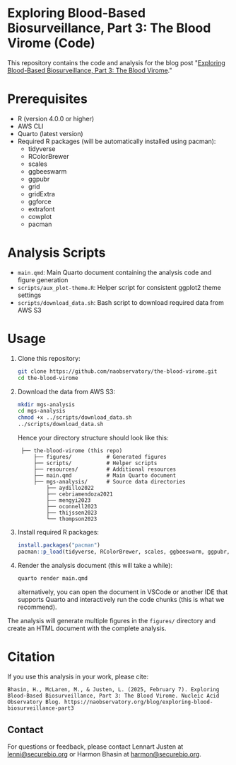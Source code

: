 # Exploring Blood-Based Biosurveillance, Part 3: The Blood Virome (Code)

This repository contains the code and analysis for the blog post "[Exploring Blood-Based Biosurveillance, Part 3: The Blood Virome](https://naobservatory.org/blog/exploring-blood-biosurveillance-part3)."
  
# Prerequisites

- R (version 4.0.0 or higher)
- AWS CLI
- Quarto (latest version)
- Required R packages (will be automatically installed using pacman):
  - tidyverse
  - RColorBrewer
  - scales
  - ggbeeswarm
  - ggpubr
  - grid
  - gridExtra
  - ggforce
  - extrafont
  - cowplot
  - pacman

# Analysis Scripts

- `main.qmd`: Main Quarto document containing the analysis code and figure generation
- `scripts/aux_plot-theme.R`: Helper script for consistent ggplot2 theme settings
- `scripts/download_data.sh`: Bash script to download required data from AWS S3

# Usage

1. Clone this repository:
   ```bash
   git clone https://github.com/naobservatory/the-blood-virome.git
   cd the-blood-virome
   ```

2. Download the data from AWS S3:
   ```bash
   mkdir mgs-analysis
   cd mgs-analysis
   chmod +x ../scripts/download_data.sh
   ../scripts/download_data.sh
   ```

   Hence your directory structure should look like this:
   ```
    ├── the-blood-virome (this repo)
        ├── figures/           # Generated figures
        ├── scripts/           # Helper scripts
        ├── resources/         # Additional resources
        ├── main.qmd           # Main Quarto document
        ├── mgs-analysis/      # Source data directories
            ├── aydillo2022
            ├── cebriamendoza2021
            ├── mengyi2023
            ├── oconnell2023
            ├── thijssen2023
            └── thompson2023
    ```

3. Install required R packages:
   ```R
   install.packages("pacman")
   pacman::p_load(tidyverse, RColorBrewer, scales, ggbeeswarm, ggpubr, grid, gridExtra, ggforce, extrafont, cowplot)
   ```

4. Render the analysis document (this will take a while):
   ```bash
   quarto render main.qmd
   ```
   alternatively, you can open the document in VSCode or another IDE that supports Quarto and interactively run the code chunks (this is what we recommend).

The analysis will generate multiple figures in the `figures/` directory and create an HTML document with the complete analysis.

# Citation

If you use this analysis in your work, please cite:
```
Bhasin, H., McLaren, M., & Justen, L. (2025, February 7). Exploring Blood-Based Biosurveillance, Part 3: The Blood Virome. Nucleic Acid Observatory Blog. https://naobservatory.org/blog/exploring-blood-biosurveillance-part3
```

## Contact

For questions or feedback, please contact Lennart Justen at lenni@securebio.org or Harmon Bhasin at harmon@securebio.org.

